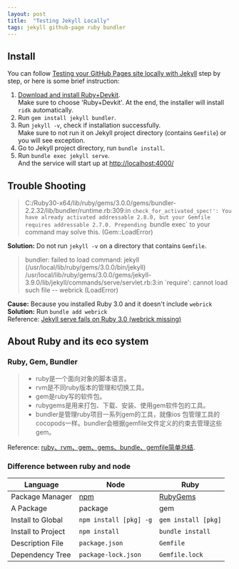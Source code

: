 ```yaml
---
layout: post
title:  "Testing Jekyll Locally"
tags: jekyll github-page ruby bundler
---
```

## Install
You can follow [Testing your GitHub Pages site locally with Jekyll](https://docs.github.com/en/pages/setting-up-a-github-pages-site-with-jekyll/testing-your-github-pages-site-locally-with-jekyll)
step by step, or here is some brief instruction:
1. [Download and install Ruby+Devkit](https://rubyinstaller.org/downloads/).  
    Make sure to choose 'Ruby+Devkit'. At the end, the installer will install `ridk` automatically.
2. Run `gem install jekyll bundler`.
3. Run `jekyll -v`, check if installation successfully.  
    Make sure to not run it on Jekyll project directory (contains `Gemfile`) or you will see exception.
4. Go to Jekyll project directory, run `bundle install`.
5. Run `bundle exec jekyll serve`.  
    And the service will start up at <http://localhost:4000/>

## Trouble Shooting
> C:/Ruby30-x64/lib/ruby/gems/3.0.0/gems/bundler-2.2.32/lib/bundler/runtime.rb:309:in `check_for_activated_spec!': You have already activated addressable 2.8.0, but your Gemfile requires addressable 2.7.0. Prepending `bundle exec` to your command may solve this. (Gem::LoadError)

**Solution:** Do not run `jekyll -v` on a directory that contains `Gemfile`.

> bundler: failed to load command: jekyll (/usr/local/lib/ruby/gems/3.0.0/bin/jekyll)
/usr/local/lib/ruby/gems/3.0.0/gems/jekyll-3.9.0/lib/jekyll/commands/serve/servlet.rb:3:in `require': cannot load such file -- webrick (LoadError)

**Cause:** Because you installed Ruby 3.0 and it doesn't include `webrick`  
**Solution:** Run `bundle add webrick`  
Reference: [Jekyll serve fails on Ruby 3.0 (webrick missing)](https://github.com/github/pages-gem/issues/752)  

## About Ruby and its eco system
### Ruby, Gem, Bundler
> * ruby是一个面向对象的脚本语言。
> * rvm是不同ruby版本的管理和切换工具。
> * gem是ruby写的软件包。
> * rubygems是用来打包、下载、安装、使用gem软件包的工具。
> * bundler是管理ruby项目一系列gem的工具，就像ios 包管理工具的cocopods一样。bundler会根据gemfile文件定义的约束去管理这些gem。

Reference: [ruby、rvm、gem、gems、bundle、gemfile简单总结](https://www.jianshu.com/p/c077bdbe85eb).

### Difference between ruby and node

| Language | Node | Ruby |
|  ----  | ----  | ----  |
| Package Manager | [npm](https://www.npmjs.com/) | [RubyGems](https://rubygems.org/) |
| A Package | package | gem |
| Install to Global | `npm install [pkg] -g` | `gem install [pkg]` |
| Install to Project | `npm install` | `bundle install` |
| Description File | `package.json` | `Gemfile` |
| Dependency Tree | `package-lock.json` | `Gemfile.lock` |
